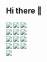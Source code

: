 <h2> Hi there 👋</h2>
<span>
  <img src="https://img.shields.io/badge/HTML5-E34F26?style=for-the-badge&logo=html5&logoColor=white">
  <img src="https://img.shields.io/badge/CSS3-1572B6?style=for-the-badge&logo=css3&logoColor=white">
  <img src="https://img.shields.io/badge/JavaScript-F7DF1E?style=for-the-badge&logo=JavaScript&logoColor=white">
  <br>
  <img src="https://img.shields.io/badge/Vue.js-35495E?style=for-the-badge&logo=vue.js&logoColor=white">
  <img src="https://img.shields.io/badge/jQuery-0769AD?style=for-the-badge&logo=jquery&logoColor=white">
  <img src="https://img.shields.io/badge/Node.js-43853D?style=for-the-badge&logo=node.js&logoColor=white">
  <br>
  <img src="https://img.shields.io/badge/C%2B%2B-00599C?style=for-the-badge&logo=c%2B%2B&logoColor=white">
  <img src="https://img.shields.io/badge/Python-14354C?style=for-the-badge&logo=python&logoColor=white">
  <img src="https://img.shields.io/badge/Java-ED8B00?style=for-the-badge&logo=openjdk&logoColor=white">
  
</span>
<br>
<span>
  <a href=https://codeforces.com/profile/yxz2333><img src="https://img.shields.io/badge/Codeforces-445f9d?style=for-the-badge&logo=Codeforces&logoColor=white"></a>
  <a href=https://leetcode.cn/u/lynia/><img src="https://img.shields.io/badge/-LeetCode-FFA116?style=for-the-badge&logo=LeetCode&logoColor=black"></a>
  <a href=https://steamcommunity.com/profiles/76561198449988012/><img src="https://img.shields.io/badge/Steam-000000?style=for-the-badge&logo=steam&logoColor=white"></a>
</span>

<div> <img src="https://github-readme-stats.vercel.app/api/top-langs/?username=yxz2333&hide_title=true&hide_border=true&layout=compact&langs_count=6&text_color=000&icon_color=fff&theme=graywhite" /> </div>
